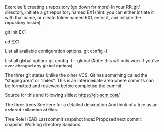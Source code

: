 Exercise 1: creating a repository (go down for more)
In your RR_git1 directory, initiate a git repository named EX1
(hint: you can either initiate it with that name, or create folder named EX1, enter it, and initiate the repository inside)

git init EX1

cd EX1

List all available configuration options.
git config -l

List all global options
git config -l --global
(Note: this will only work if you’ve ever changed any global options)

The three git states
Unlike the other VCS, Git has something called the “staging area” or “index”. This is an intermediate area where commits can be formatted and reviewed before completing the commit.



Source for this and following slides: https://git-scm.com/

The three trees
See here for a detailed description
And think of a tree as an ordered collection of files.

Tree	Role
HEAD	Last commit snapshot
Index	Proposed next commit snapshot
Working directory	Sandbox
